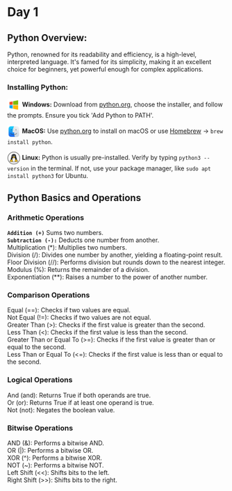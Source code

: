 # Day 1

## Python Overview:
Python, renowned for its readability and efficiency, is a high-level, interpreted language. It's famed for its simplicity, making it an excellent choice for beginners, yet powerful enough for complex applications.

### Installing Python:

<img src='/Files/Images/windows-icon.png' width='30' align='center'> </img> **Windows:** 
Download from [python.org](https://www.python.org/downloads/windows/), choose the installer, and follow the prompts. Ensure you tick 'Add Python to PATH'.

<img src='/Files/Images/mac-icon.png' width='30' align='center'> </img> **MacOS:** 
Use [python.org](https://www.python.org/downloads/macos/) to install on macOS or use [Homebrew](https://docs.brew.sh/Homebrew-and-Python) -> `brew install python`.

<img src='/Files/Images/Linux-icon.png' width='30' align='center'> </img>
**Linux:** Python is usually pre-installed. Verify by typing `python3 --version` in the terminal. If not, use your package manager, like `sudo apt install python3` for Ubuntu.

## Python Basics and Operations

### Arithmetic Operations

**`Addition (+)`**  Sums two numbers. <br>
**`Subtraction (-):`** Deducts one number from another. <br>
Multiplication (*): Multiplies two numbers. <br>
Division (/): Divides one number by another, yielding a floating-point result. <br>
Floor Division (//): Performs division but rounds down to the nearest integer. <br>
Modulus (%): Returns the remainder of a division. <br>
Exponentiation (**): Raises a number to the power of another number. <br>

### Comparison Operations

Equal (==): Checks if two values are equal. <br>
Not Equal (!=): Checks if two values are not equal. <br>
Greater Than (>): Checks if the first value is greater than the second. <br>
Less Than (<): Checks if the first value is less than the second. <br>
Greater Than or Equal To (>=): Checks if the first value is greater than or equal to the second. <br>
Less Than or Equal To (<=): Checks if the first value is less than or equal to the second. <br>

### Logical Operations

And (and): Returns True if both operands are true. <br>
Or (or): Returns True if at least one operand is true. <br>
Not (not): Negates the boolean value. <br>

### Bitwise Operations

AND (&): Performs a bitwise AND. <br>
OR (|): Performs a bitwise OR. <br>
XOR (^): Performs a bitwise XOR. <br>
NOT (~): Performs a bitwise NOT. <br>
Left Shift (<<): Shifts bits to the left. <br>
Right Shift (>>): Shifts bits to the right. <br>

